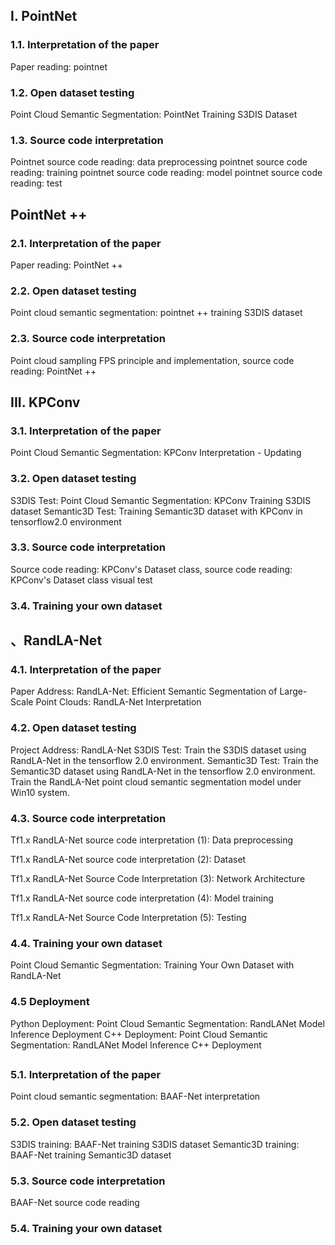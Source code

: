 ##  I. PointNet 

###  1.1. Interpretation of the paper 

 Paper reading: pointnet 

###  1.2. Open dataset testing 

 Point Cloud Semantic Segmentation: PointNet Training S3DIS Dataset 

###  1.3. Source code interpretation 

 Pointnet source code reading: data preprocessing pointnet source code reading: training pointnet source code reading: model pointnet source code reading: test 

##  PointNet ++ 

###  2.1. Interpretation of the paper 

 Paper reading: PointNet ++ 

###  2.2. Open dataset testing 

 Point cloud semantic segmentation: pointnet ++ training S3DIS dataset 

###  2.3. Source code interpretation 

 Point cloud sampling FPS principle and implementation, source code reading: PointNet ++ 

##  III. KPConv 

###  3.1. Interpretation of the paper 

 Point Cloud Semantic Segmentation: KPConv Interpretation - Updating 

###  3.2. Open dataset testing 

 S3DIS Test: Point Cloud Semantic Segmentation: KPConv Training S3DIS dataset Semantic3D Test: Training Semantic3D dataset with KPConv in tensorflow2.0 environment 

###  3.3. Source code interpretation 

 Source code reading: KPConv's Dataset class, source code reading: KPConv's Dataset class visual test 

###  3.4. Training your own dataset 

##  、RandLA-Net 

###  4.1. Interpretation of the paper 

 Paper Address: RandLA-Net: Efficient Semantic Segmentation of Large-Scale Point Clouds: RandLA-Net Interpretation 

###  4.2. Open dataset testing 

 Project Address: RandLA-Net S3DIS Test: Train the S3DIS dataset using RandLA-Net in the tensorflow 2.0 environment. Semantic3D Test: Train the Semantic3D dataset using RandLA-Net in the tensorflow 2.0 environment. Train the RandLA-Net point cloud semantic segmentation model under Win10 system. 

###  4.3. Source code interpretation 

 Tf1.x RandLA-Net source code interpretation (1): Data preprocessing 

 Tf1.x RandLA-Net source code interpretation (2): Dataset 

 Tf1.x RandLA-Net Source Code Interpretation (3): Network Architecture 

 Tf1.x RandLA-Net source code interpretation (4): Model training 

 Tf1.x RandLA-Net Source Code Interpretation (5): Testing 

###  4.4. Training your own dataset 

 Point Cloud Semantic Segmentation: Training Your Own Dataset with RandLA-Net 

###  4.5 Deployment 

 Python Deployment: Point Cloud Semantic Segmentation: RandLANet Model Inference Deployment C++ Deployment: Point Cloud Semantic Segmentation: RandLANet Model Inference C++ Deployment 

## 

###  5.1. Interpretation of the paper 

 Point cloud semantic segmentation: BAAF-Net interpretation 

###  5.2. Open dataset testing 

 S3DIS training: BAAF-Net training S3DIS dataset Semantic3D training: BAAF-Net training Semantic3D dataset 

###  5.3. Source code interpretation 

 BAAF-Net source code reading 

###  5.4. Training your own dataset 

